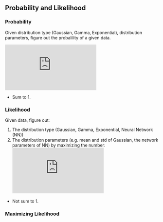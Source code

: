 ## Probability and Likelihood

### Probability
Given distribution type (Gaussian, Gamma, Exponential), distribution parameters, figure out the probalility of a given data.

![probability](https://latex.codecogs.com/gif.latex?p%28%5Ctext%7Bdata%7D%7C%5Ctheta%2C%20%5Cmu%29)

- Sum to 1.

### Likelihood
Given data, figure out:
1. The distribution type (Gaussian, Gamma, Exponential, Neural Network (NN))
2. The distribution parameters (e.g. mean and std of Gaussian, the network parameters of NN)
by maximizing the number: ![probability](https://latex.codecogs.com/gif.latex?p%28%5Ctext%7Bdata%7D%7C%5Ctheta%2C%20%5Cmu%29)

- Not sum to 1.

### Maximizing Likelihood
